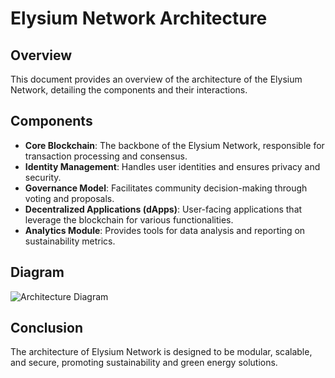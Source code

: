# Elysium Network Architecture

## Overview
This document provides an overview of the architecture of the Elysium Network, detailing the components and their interactions.

## Components
- **Core Blockchain**: The backbone of the Elysium Network, responsible for transaction processing and consensus.
- **Identity Management**: Handles user identities and ensures privacy and security.
- **Governance Model**: Facilitates community decision-making through voting and proposals.
- **Decentralized Applications (dApps)**: User-facing applications that leverage the blockchain for various functionalities.
- **Analytics Module**: Provides tools for data analysis and reporting on sustainability metrics.

## Diagram
![Architecture Diagram](path/to/architecture_diagram.png)

## Conclusion
The architecture of Elysium Network is designed to be modular, scalable, and secure, promoting sustainability and green energy solutions.
